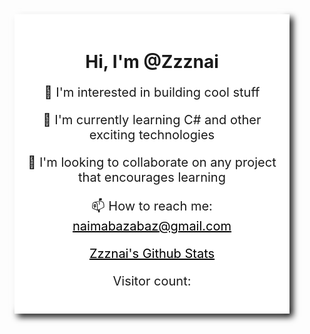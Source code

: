 <div style="background-color: #fff;">
<h1 align="center"> Hi, I'm @Zzznai </h1>
<p align="center"> 👀 I'm interested in building cool stuff </p> 
<p align="center"> 🌱 I'm currently learning C# and other exciting technologies </p>
<p align="center"> 💞️ I'm looking to collaborate on any project that encourages learning </p>
<p align="center"> 📫 How to reach me: <a href="mailto:naimabazabaz@gmail.com">naimabazabaz@gmail.com</a></p>
<p align="center">  
<a href="https://github.com/Zzznai?tab=repositories&sort=stargazers">
Zzznai's Github Stats 
</a> 
</p> 
<p align="center">  
 Visitor count:  
</p>
</div>

<style>
div {
width: 400px;
padding: 20px;
margin: auto;
box-shadow: 
-5px -5px 10px #fff,  
5px 5px 10px #000;
}
p {
font-size: 20px;
}
a {
color: #000;
}
</style>


<!---
Zzznai/Zzznai is a ✨ special ✨ repository because its `README.md` (this file) appears on your GitHub profile.
You can click the Preview link to take a look at your changes.
--->
